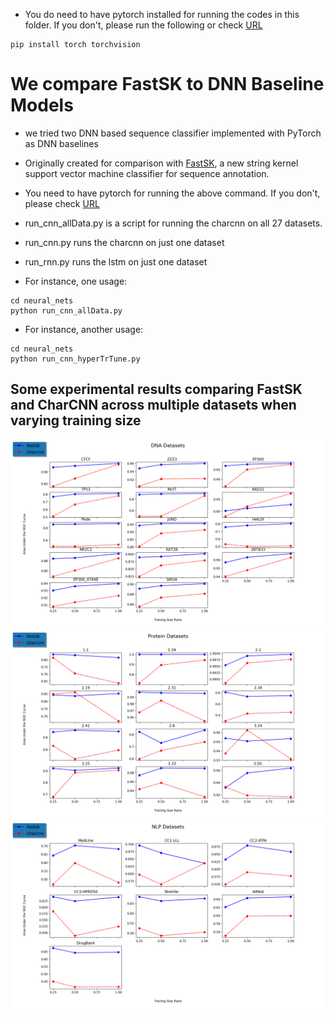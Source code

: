 + You do need to have pytorch installed for running the codes in this folder. If you don't, please run the following or check  [URL](https://pytorch.org/get-started/locally/)
```
pip install torch torchvision 
```

# We compare FastSK to DNN Baseline Models

+ we tried two DNN based sequence  classifier implemented with PyTorch as DNN baselines 

+ Originally created for comparison with [FastSK](https://github.com/QData/FastSK), a new string kernel support vector machine classifier for sequence annotation.

+ You need to have pytorch for running the above command. If you don't, please check [URL](https://pytorch.org/get-started/locally/)

+ run_cnn_allData.py is a script for running the charcnn on all 27 datasets.
+ run_cnn.py runs the charcnn on just one dataset
+ run_rnn.py runs the lstm  on just one dataset

+ For instance, one usage:
```
cd neural_nets
python run_cnn_allData.py 
```

+ For instance, another usage:
```
cd neural_nets
python run_cnn_hyperTrTune.py 
```

## Some experimental results comparing FastSK and CharCNN across multiple datasets when varying training size 

<img src="trainsize_varyresults/dna.png?raw=true" width="800">

<img src="trainsize_varyresults/protein.png" width="800">

<img src="trainsize_varyresults/nlp.png" width="800">
